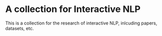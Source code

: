 # A collection for Interactive NLP

This is a collection for the research of interactive NLP, inlcuding papers, datasets, etc.


